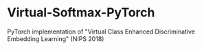 # Virtual-Softmax-PyTorch
PyTorch implementation of "Virtual Class Enhanced Discriminative Embedding Learning" (NIPS 2018)
